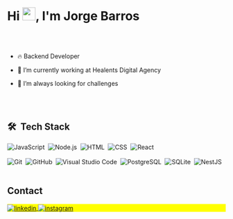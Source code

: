 <h1 align="left">Hi <img src="https://raw.githubusercontent.com/kaueMarques/kaueMarques/master/hi.gif" height="30px">, I'm Jorge Barros</h1>


<br><br>




- 🔥 Backend Developer

- 🔭 I’m currently working at Healents Digital Agency 

- 💬 I’m always looking for challenges 



<br><br>

## 🛠 &nbsp;Tech Stack

![JavaScript](https://img.shields.io/badge/-JavaScript-05122A?style=flat&logo=javascript)&nbsp;
![Node.js](https://img.shields.io/badge/-Node.js-05122A?style=flat&logo=node.js)&nbsp;
![HTML](https://img.shields.io/badge/-HTML-05122A?style=flat&logo=HTML5)&nbsp;
![CSS](https://img.shields.io/badge/-CSS-05122A?style=flat&logo=CSS3&logoColor=1572B6)&nbsp;
![React](https://img.shields.io/badge/-React-05122A?style=flat&logo=react)&nbsp;
<br><br>
![Git](https://img.shields.io/badge/-Git-05122A?style=flat&logo=git)&nbsp;
![GitHub](https://img.shields.io/badge/-GitHub-05122A?style=flat&logo=github)&nbsp;
![Visual Studio Code](https://img.shields.io/badge/-Visual%20Studio%20Code-05122A?style=flat&logo=visual-studio-code&logoColor=007ACC)&nbsp;
![PostgreSQL](https://img.shields.io/badge/-PostgreSQL-05122A?style=flat&logo=postgresql)&nbsp;
![SQLite](https://img.shields.io/badge/-MongoDB-05122A?style=flat&logo=mongodb)&nbsp;
![NestJS](https://img.shields.io/badge/-NestJS-05122A?style=flat&logo=nestjs)&nbsp;
<br><br>

## Contact

<p align="left" style="background:yellow">

<a href="https://linkedin.com/in/jorge-barros-9b6259180" target="_blank">
  <img align="center" src="https://img.shields.io/badge/-LinkedIN-05122A?style=flat&logo=linkedin" alt="linkedin"/>
</a>
<a href="https://www.instagram.com/jorgepzs11/" target="_blank">
 <img align="center" src="https://img.shields.io/badge/-jorgepzs11-05122A?style=flat&logo=instagram" alt="instagram"/>
</a>
</p>


